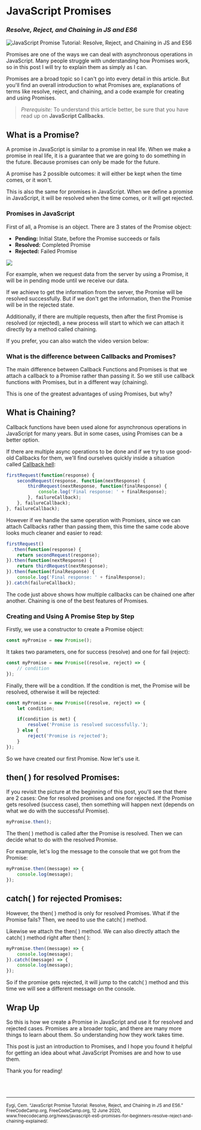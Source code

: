 # JavaScript Promises 
### *Resolve, Reject, and Chaining in JS and ES6*

![JavaScript Promise Tutorial: Resolve, Reject, and Chaining in JS and ES6](https://images.unsplash.com/photo-1571171637578-41bc2dd41cd2?ixlib=rb-1.2.1&q=80&fm=jpg&crop=entropy&cs=tinysrgb&w=2000&fit=max&ixid=eyJhcHBfaWQiOjExNzczfQ)

Promises are one of the ways we can deal with asynchronous operations in JavaScript. Many people struggle with understanding how Promises work, so in this post I will try to explain them as simply as I can.

Promises are a broad topic so I can't go into every detail in this article. But you'll find an overall introduction to what Promises are, explanations of terms like resolve, reject, and chaining, and a code example for creating and using Promises.

> *Prerequisite:* To understand this article better, be sure that you have read up on **JavaScript Callbacks**.

## What is a Promise?

A promise in JavaScript is similar to a promise in real life. When we make a promise in real life, it is a guarantee that we are going to do something in the future. Because promises can only be made for the future.

A promise has 2 possible outcomes: it will either be kept when the time comes, or it won't.

This is also the same for promises in JavaScript. When we define a promise in JavaScript, it will be resolved when the time comes, or it will get rejected.

### Promises in JavaScript

First of all, a Promise is an object. There are 3 states of the Promise object:

-   **Pending:** Initial State, before the Promise succeeds or fails
-   **Resolved:** Completed Promise
-   **Rejected:** Failed Promise

![](https://www.freecodecamp.org/news/content/images/2020/06/Ekran-Resmi-2020-06-06-12.21.27.png)


For example, when we request data from the server by using a Promise, it will be in pending mode until we receive our data.

If we achieve to get the information from the server, the Promise will be resolved successfully. But if we don't get the information, then the Promise will be in the rejected state.

Additionally, if there are multiple requests, then after the first Promise is resolved (or rejected), a new process will start to which we can attach it directly by a method called chaining.

If you prefer, you can also watch the video version below:

### What is the difference between Callbacks and Promises?

The main difference between Callback Functions and Promises is that we attach a callback to a Promise rather than passing it. So we still use callback functions with Promises, but in a different way (chaining).

This is one of the greatest advantages of using Promises, but why?

## What is Chaining?

Callback functions have been used alone for asynchronous operations in JavaScript for many years. But in some cases, using Promises can be a better option.

If there are multiple async operations to be done and if we try to use good-old Callbacks for them, we'll find ourselves quickly inside a situation called [Callback hell](http://callbackhell.com/):

```javascript
firstRequest(function(response) {
    secondRequest(response, function(nextResponse) {
        thirdRequest(nextResponse, function(finalResponse) {
            console.log('Final response: ' + finalResponse);
        }, failureCallback);
    }, failureCallback);
}, failureCallback);
```

However if we handle the same operation with Promises, since we can attach Callbacks rather than passing them, this time the same code above looks much cleaner and easier to read:

```javascript
firstRequest()
  .then(function(response) {
    return secondRequest(response);
}).then(function(nextResponse) {
    return thirdRequest(nextResponse);
}).then(function(finalResponse) {
    console.log('Final response: ' + finalResponse);
}).catch(failureCallback);
```

The code just above shows how multiple callbacks can be chained one after another. Chaining is one of the best features of Promises.

### Creating and Using A Promise Step by Step

Firstly, we use a constructor to create a Promise object:

```javascript
const myPromise = new Promise();
```

It takes two parameters, one for success (resolve) and one for fail (reject):

```javascript
const myPromise = new Promise((resolve, reject) => {
    // condition
});
```

Finally, there will be a condition. If the condition is met, the Promise will be resolved, otherwise it will be rejected:

```javascript
const myPromise = new Promise((resolve, reject) => {
    let condition;

    if(condition is met) {
        resolve('Promise is resolved successfully.');
    } else {
        reject('Promise is rejected');
    }
});
```

So we have created our first Promise. Now let's use it.

## then( ) for resolved Promises:

If you revisit the picture at the beginning of this post, you'll see that there are 2 cases: One for resolved promises and one for rejected. If the Promise gets resolved (success case), then something will happen next (depends on what we do with the successful Promise).

```javascript
myPromise.then();
```

The then( ) method is called after the Promise is resolved. Then we can decide what to do with the resolved Promise.

For example, let's log the message to the console that we got from the Promise:

```javascript
myPromise.then((message) => {
    console.log(message);
});
```

## catch( ) for rejected Promises:

However, the then( ) method is only for resolved Promises. What if the Promise fails? Then, we need to use the catch( ) method.

Likewise we attach the then( ) method. We can also directly attach the catch( ) method right after then( ):

```javascript
myPromise.then((message) => {
    console.log(message);
}).catch((message) => {
    console.log(message);
});
```

So if the promise gets rejected, it will jump to the catch( ) method and this time we will see a different message on the console.

## Wrap Up

So this is how we create a Promise in JavaScript and use it for resolved and rejected cases. Promises are a broader topic, and there are many more things to learn about them. So understanding how they work takes time.

This post is just an introduction to Promises, and I hope you found it helpful for getting an idea about what JavaScript Promises are and how to use them.

Thank you for reading!

<br>
<br>
<hr>
<small>Eygi, Cem. “JavaScript Promise Tutorial: Resolve, Reject, and Chaining in JS and ES6.” FreeCodeCamp.org, FreeCodeCamp.org, 12 June 2020, www.freecodecamp.org/news/javascript-es6-promises-for-beginners-resolve-reject-and-chaining-explained/. </small>
<br>